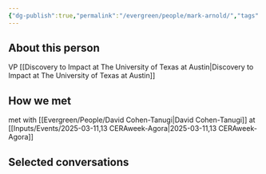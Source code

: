 ```yaml
---
{"dg-publish":true,"permalink":"/evergreen/people/mark-arnold/","tags":["people"]}
---
```


## About this person
VP [[Discovery to Impact at The University of Texas at Austin\|Discovery to Impact at The University of Texas at Austin]]

## How we met
met with [[Evergreen/People/David Cohen-Tanugi\|David Cohen-Tanugi]] at [[Inputs/Events/2025-03-11,13 CERAweek-Agora\|2025-03-11,13 CERAweek-Agora]]

## Selected conversations
